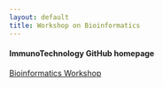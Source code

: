 ```yaml
---
layout: default
title: Workshop on Bioinformatics
---
```


#### ImmunoTechnology GitHub homepage

[Bioinformatics Workshop][1]

[1]: Bioinformatics_Workshop_ImmTech
